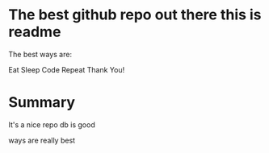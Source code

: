 
# The best github repo out there this is readme

The best ways are:

Eat
Sleep
Code
Repeat
Thank You!


# Summary 
It's a nice repo
db is good 


ways are really best

